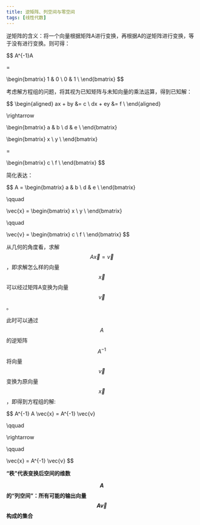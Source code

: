 ```yaml
---
title: 逆矩阵、列空间与零空间
tags: [线性代数]
---
```


逆矩阵的含义：将一个向量根据矩阵A进行变换，再根据A的逆矩阵进行变换，等于没有进行变换。则可得：

$$
A^{-1}A

=

\begin{bmatrix}
1 & 0 \\
0 & 1 \\
\end{bmatrix}
$$

考虑解方程组的问题，将其视为已知矩阵与未知向量的乘法运算，得到已知解：

$$
\begin{aligned}
ax + by &= c \\
dx + ey &= f \\
\end{aligned}

\rightarrow

\begin{bmatrix}
a & b \\
d & e \\
\end{bmatrix}

\begin{bmatrix}
x \\
y \\
\end{bmatrix}

=

\begin{bmatrix}
c \\
f \\
\end{bmatrix}
$$

简化表达：

$$
A = 
\begin{bmatrix}
a & b \\
d & e \\
\end{bmatrix}

\qquad

\vec{x} =
\begin{bmatrix}
x \\
y \\
\end{bmatrix}

\qquad

\vec{v} =
\begin{bmatrix}
c \\
f \\
\end{bmatrix}
$$

从几何的角度看，求解$$ A \vec{x} = \vec{v} $$，即求解怎么样的向量$$ \vec{x} $$可以经过矩阵A变换为向量$$ \vec{v} $$。

此时可以通过$$ A $$的逆矩阵$$ A^{-1} $$将向量$$ \vec{v} $$变换为原向量$$ \vec{x} $$，即得到方程组的解:

$$
A^{-1} A \vec{x} = A^{-1} \vec{v}

\qquad

\rightarrow

\qquad

\vec{x} = A^{-1} \vec{v}
$$

**“秩”代表变换后空间的维数**

**$$A$$的“列空间”：所有可能的输出向量$$A\vec{v}$$构成的集合**
